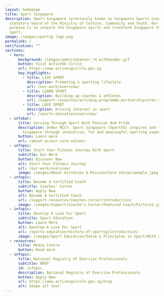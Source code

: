 ```yaml
---
layout: homepage
title: Sport Singapore
description: Sport Singapore (previously known as Singapore Sports Council) is a
  statutory board of the Ministry of Culture, Community and Youth. Our core
  purpose is to inspire the Singapore spirit and transform Singapore through
  sport.
image: /images/sportsg logo.png
permalink: /
notification: ""
sections:
  - hero:
      background: /images/websitebanner_r4_withheader.gif
      button: Visit ActiveSG Circle
      url: https://www.activesgcircle.gov.sg
      key_highlights:
        - title: LIVE SPORT
          description: Promoting a sporting lifestyle
          url: /our-work/overview/
        - title: LEARN SPORT
          description: Building up coaches & athletes
          url: /support-resources/activesg-programme-partnership/nroc-sports/
        - title: LOVE SPORT
          description: Driving interest in sport
          url: /sports-education/overview/
  - infobar:
      title: Serving Through Sport With Passion And Pride
      description: Under MCCY, Sport Singapore (SportSG) inspires and transforms
        Singapore through innovative, fun and meaningful sporting experiences.
      button: Learn more
      url: /about-us/our-core-values/
  - infopic:
      title: Start Your Fitness Journey With Sport
      subtitle: Our Work
      button: Discover Now
      alt: Start Your Fitness Journey
      url: /our-work/overview/
      image: /images/About Us/Values & Mission/Core Values/people.jpeg
  - infopic:
      title: Become A Certified Coach
      subtitle: Coaches' Corner
      button: Apply Now
      alt: Become A Certified Coach
      url: /support-resources/coaches-corner/introduction/
      image: /images/Support/Coache's Corner/Featured Coach/Picture1.jpeg
  - infopic:
      title: Develop A Love For Sport
      subtitle: Sport Education
      button: Learn More
      alt: Develop A Love For Sport
      url: /sports-education/history-of-sportsg/introduction/
      image: /images/Sport Education/Value & Principles in Sport/NSYS generic.jpeg
  - resources:
      title: Media Centre
      button: Read more
  - infopic:
      title: National Registry of Exercise Professionals
      subtitle: NREP
      id: infopic
      description: National Registry of Exercise Professionals
      button: Apply Now
      url: https://www.activesgcircle.gov.sg/nrep
      alt: Image alt text
---
```

